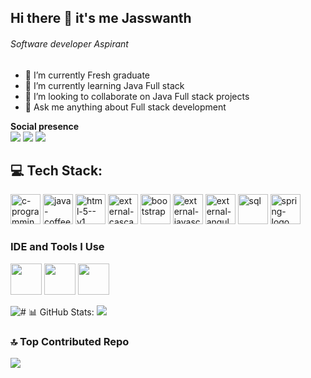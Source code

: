 ## Hi there 👋 it's me Jasswanth


###### Software developer Aspirant
- 🔭 I’m currently Fresh graduate
- 🌱 I’m currently learning Java Full stack
- 👯 I’m looking to collaborate on Java Full stack projects
- 💬 Ask me anything about Full stack development

**Social presence**
<br/>
[<img src="https://img.shields.io/badge/Gmail-D14836?style=for-the-badge&logo=gmail&logoColor=white" >](jasswanth.24@gmail.com)
[<img src="https://img.shields.io/badge/-Hackerrank-2EC866?style=for-the-badge&logo=HackerRank&logoColor=white" >](https://www.hackerrank.com/profile/sjasswanth)
[<img src="https://img.shields.io/badge/LinkedIn-0077B5?style=for-the-badge&logo=linkedin&logoColor=white" >](https://www.linkedin.com/in/jasswanth-s)


## 💻 Tech Stack:
<img width="48" height="48" src="https://img.icons8.com/fluency/50/c-programming.png" alt="c-programming"/> <img width="48" height="48" src="https://img.icons8.com/color/48/java-coffee-cup-logo--v1.png" alt="java-coffee-cup-logo--v1"/> <img width="48" height="48" src="https://img.icons8.com/color/48/html-5--v1.png" alt="html-5--v1"/> <img width="48" height="48" src="https://img.icons8.com/external-tal-revivo-color-tal-revivo/48/external-cascading-style-sheets-language-used-for-describing-the-presentation-of-a-document-logo-color-tal-revivo.png" alt="external-cascading-style-sheets-language-used-for-describing-the-presentation-of-a-document-logo-color-tal-revivo"/> <img width="48" height="48" src="https://img.icons8.com/color-glass/48/bootstrap.png" alt="bootstrap"/>  <img width="48" height="48" src="https://img.icons8.com/external-tal-revivo-color-tal-revivo/48/external-javascript-is-a-high-level-interpreted-programming-language-logo-color-tal-revivo.png" alt="external-javascript-is-a-high-level-interpreted-programming-language-logo-color-tal-revivo"/>  <img width="48" height="48" src="https://img.icons8.com/external-tal-revivo-color-tal-revivo/48/external-angular-a-typescript-based-open-source-web-application-framework-logo-color-tal-revivo.png" alt="external-angular-a-typescript-based-open-source-web-application-framework-logo-color-tal-revivo"/> <img width="48" height="48" src="https://img.icons8.com/fluency/50/sql.png" alt="sql"/>  <img width="48" height="48" src="https://img.icons8.com/color/48/spring-logo.png" alt="spring-logo"/>

### IDE and Tools I Use
<img height="50" width="50" src="https://img.icons8.com/color/48/000000/visual-studio-code-2019.png"/>  <img height="50" width="50" src="https://img.icons8.com/color/50/000000/git.png"/> <img height="50" src="https://img.icons8.com/officel/480/null/java-eclipse.png"/> 


![# 📊 GitHub Stats:](https://github-readme-stats.vercel.app/api?username=Jasswanth-24&theme=dark&show_icons=true&&hide=issues,contribs)
![](https://github-readme-stats.vercel.app/api/top-langs/?username=Jasswanth-24&theme=dark&hide_border=false&include_all_commits=true&count_private=true&layout=compact)

### 🔝 Top Contributed Repo
![](https://github-contributor-stats.vercel.app/api?username=Jasswanth-24&limit=5&theme=dark&combine_all_yearly_contributions=true)
